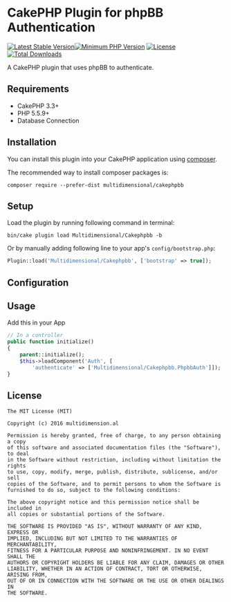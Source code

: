 # CakePHP Plugin for phpBB Authentication

[![Latest Stable Version](https://poser.pugx.org/multidimensional/cakephpbb/v/stable.svg)](https://packagist.org/packages/multidimensional/cakephpbb)[![Minimum PHP Version](http://img.shields.io/badge/php-%3E%3D%205.5-8892BF.svg)](https://php.net/)
[![License](https://poser.pugx.org/multidimensional/cakephpbb/license.svg)](https://packagist.org/packages/multidimensional/cakephpbb)
[![Total Downloads](https://poser.pugx.org/multidimensional/cakephpbb/d/total.svg)](https://packagist.org/packages/multidimensional/cakephpbb)

A CakePHP plugin that uses phpBB to authenticate.

## Requirements

* CakePHP 3.3+
* PHP 5.5.9+
* Database Connection

## Installation

You can install this plugin into your CakePHP application using [composer](http://getcomposer.org).

The recommended way to install composer packages is:

```
composer require --prefer-dist multidimensional/cakephpbb
```

## Setup

Load the plugin by running following command in terminal:

```
bin/cake plugin load Multidimensional/Cakephpbb -b
```

Or by manually adding following line to your app's `config/bootstrap.php`:

```php
Plugin::load('Multidimensional/Cakephpbb', ['bootstrap' => true]);
```

## Configuration



## Usage

Add this in your App

```php
// In a controller
public function initialize()
{
    parent::initialize();
    $this->loadComponent('Auth', [
        'authenticate' => ['Multidimensional/Cakephpbb.PhpbbAuth']]);
}
```

## License

    The MIT License (MIT)

    Copyright (c) 2016 multidimension.al
	
    Permission is hereby granted, free of charge, to any person obtaining a copy
    of this software and associated documentation files (the "Software"), to deal
    in the Software without restriction, including without limitation the rights
    to use, copy, modify, merge, publish, distribute, sublicense, and/or sell
    copies of the Software, and to permit persons to whom the Software is
    furnished to do so, subject to the following conditions:

    The above copyright notice and this permission notice shall be included in
    all copies or substantial portions of the Software.

    THE SOFTWARE IS PROVIDED "AS IS", WITHOUT WARRANTY OF ANY KIND, EXPRESS OR
    IMPLIED, INCLUDING BUT NOT LIMITED TO THE WARRANTIES OF MERCHANTABILITY,
    FITNESS FOR A PARTICULAR PURPOSE AND NONINFRINGEMENT. IN NO EVENT SHALL THE
    AUTHORS OR COPYRIGHT HOLDERS BE LIABLE FOR ANY CLAIM, DAMAGES OR OTHER
    LIABILITY, WHETHER IN AN ACTION OF CONTRACT, TORT OR OTHERWISE, ARISING FROM,
    OUT OF OR IN CONNECTION WITH THE SOFTWARE OR THE USE OR OTHER DEALINGS IN
    THE SOFTWARE.
